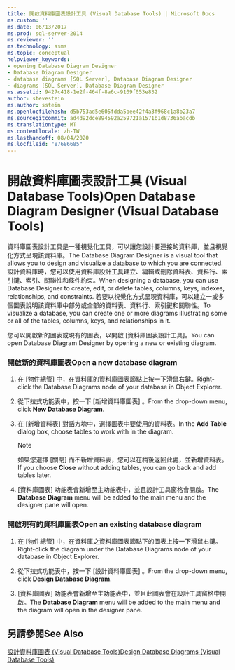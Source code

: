 ```yaml
---
title: 開啟資料庫圖表設計工具 (Visual Database Tools) | Microsoft Docs
ms.custom: ''
ms.date: 06/13/2017
ms.prod: sql-server-2014
ms.reviewer: ''
ms.technology: ssms
ms.topic: conceptual
helpviewer_keywords:
- opening Database Diagram Designer
- Database Diagram Designer
- database diagrams [SQL Server], Database Diagram Designer
- diagrams [SQL Server], Database Diagram Designer
ms.assetid: 9427c418-1e2f-464f-8a6c-9109f053e832
author: stevestein
ms.author: sstein
ms.openlocfilehash: d5b753ad5e605fdda5bee42f4a3f968c1a8b23a7
ms.sourcegitcommit: ad4d92dce894592a259721a1571b1d8736abacdb
ms.translationtype: MT
ms.contentlocale: zh-TW
ms.lasthandoff: 08/04/2020
ms.locfileid: "87686685"
---
```

# <a name="open-database-diagram-designer-visual-database-tools"></a><span data-ttu-id="38a4d-102">開啟資料庫圖表設計工具 (Visual Database Tools)</span><span class="sxs-lookup"><span data-stu-id="38a4d-102">Open Database Diagram Designer (Visual Database Tools)</span></span>
  <span data-ttu-id="38a4d-103">資料庫圖表設計工具是一種視覺化工具，可以讓您設計要連接的資料庫，並且視覺化方式呈現該資料庫。</span><span class="sxs-lookup"><span data-stu-id="38a4d-103">The Database Diagram Designer is a visual tool that allows you to design and visualize a database to which you are connected.</span></span> <span data-ttu-id="38a4d-104">設計資料庫時，您可以使用資料庫設計工具建立、編輯或刪除資料表、資料行、索引鍵、索引、關聯性和條件約束。</span><span class="sxs-lookup"><span data-stu-id="38a4d-104">When designing a database, you can use Database Designer to create, edit, or delete tables, columns, keys, indexes, relationships, and constraints.</span></span> <span data-ttu-id="38a4d-105">若要以視覺化方式呈現資料庫，可以建立一或多個圖表說明該資料庫中部分或全部的資料表、資料行、索引鍵和關聯性。</span><span class="sxs-lookup"><span data-stu-id="38a4d-105">To visualize a database, you can create one or more diagrams illustrating some or all of the tables, columns, keys, and relationships in it.</span></span>  
  
 <span data-ttu-id="38a4d-106">您可以開啟新的圖表或現有的圖表，以開啟 [資料庫圖表設計工具]。</span><span class="sxs-lookup"><span data-stu-id="38a4d-106">You can open Database Diagram Designer by opening a new or existing diagram.</span></span>  
  
### <a name="open-a-new-database-diagram"></a><span data-ttu-id="38a4d-107">開啟新的資料庫圖表</span><span class="sxs-lookup"><span data-stu-id="38a4d-107">Open a new database diagram</span></span>  
  
1.  <span data-ttu-id="38a4d-108">在 [物件總管] 中，在資料庫的資料庫圖表節點上按一下滑鼠右鍵。</span><span class="sxs-lookup"><span data-stu-id="38a4d-108">Right-click the Database Diagrams node of your database in Object Explorer.</span></span>  
  
2.  <span data-ttu-id="38a4d-109">從下拉式功能表中，按一下 [新增資料庫圖表]  。</span><span class="sxs-lookup"><span data-stu-id="38a4d-109">From the drop-down menu, click **New Database Diagram**.</span></span>  
  
3.  <span data-ttu-id="38a4d-110">在 [新增資料表]  對話方塊中，選擇圖表中要使用的資料表。</span><span class="sxs-lookup"><span data-stu-id="38a4d-110">In the **Add Table** dialog box, choose tables to work with in the diagram.</span></span>  
  
    > [!NOTE]  
    >  <span data-ttu-id="38a4d-111">如果您選擇 [關閉]  而不新增資料表，您可以在稍後返回此處，並新增資料表。</span><span class="sxs-lookup"><span data-stu-id="38a4d-111">If you choose **Close** without adding tables, you can go back and add tables later.</span></span>  
  
4.  <span data-ttu-id="38a4d-112">[資料庫圖表]  功能表會新增至主功能表中，並且設計工具窗格會開啟。</span><span class="sxs-lookup"><span data-stu-id="38a4d-112">The **Database Diagram** menu will be added to the main menu and the designer pane will open.</span></span>  
  
### <a name="open-an-existing-database-diagram"></a><span data-ttu-id="38a4d-113">開啟現有的資料庫圖表</span><span class="sxs-lookup"><span data-stu-id="38a4d-113">Open an existing database diagram</span></span>  
  
1.  <span data-ttu-id="38a4d-114">在 [物件總管] 中，在資料庫之資料庫圖表節點下的圖表上按一下滑鼠右鍵。</span><span class="sxs-lookup"><span data-stu-id="38a4d-114">Right-click the diagram under the Database Diagrams node of your database in Object Explorer.</span></span>  
  
2.  <span data-ttu-id="38a4d-115">從下拉式功能表中，按一下 [設計資料庫圖表]  。</span><span class="sxs-lookup"><span data-stu-id="38a4d-115">From the drop-down menu, click **Design Database Diagram**.</span></span>  
  
3.  <span data-ttu-id="38a4d-116">[資料庫圖表]  功能表會新增至主功能表中，並且此圖表會在設計工具窗格中開啟。</span><span class="sxs-lookup"><span data-stu-id="38a4d-116">The **Database Diagram** menu will be added to the main menu and the diagram will open in the designer pane.</span></span>  
  
## <a name="see-also"></a><span data-ttu-id="38a4d-117">另請參閱</span><span class="sxs-lookup"><span data-stu-id="38a4d-117">See Also</span></span>  
 [<span data-ttu-id="38a4d-118">設計資料庫圖表 &#40;Visual Database Tools&#41;</span><span class="sxs-lookup"><span data-stu-id="38a4d-118">Design Database Diagrams &#40;Visual Database Tools&#41;</span></span>](visual-database-tools.md)  
  
  
